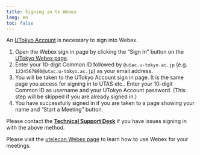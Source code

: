 ```yaml
---
title: Signing in to Webex
lang: en
toc: false
---
```


An [UTokyo Account](https://www.u-tokyo.ac.jp/adm/dics/ja/account.html) is necessary to sign into Webex.

1. Open the Webex sign in page by clicking the “Sign In” button on the [UTokyo Webex page](https://utelecon.webex.com/).
 1. Enter your 10-digit Common ID followed by `@utac.u-tokyo.ac.jp` (e.g. `1234567890@utac.u-tokyo.ac.jp`) as your email address.
 1. You will be taken to the UTokyo Account sign in page. It is the same page you access for signing in to UTAS etc.. Enter your 10-digit Common ID as username and your UTokyo Account password. (This step will be skipped if you are already signed in.)
1. You have successfully signed in if you are taken to a page showing your name and “Start a Meeting” button.

Please contact the **[Technical Support Desk](/support/)** if you have issues signing in with the above method.

Please visit the [utelecon Webex page](/webex/) to learn how to use Webex for your meetings. 
